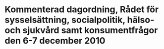 # Kommenterad dagordning, Rådet för sysselsättning, socialpolitik, hälso- och sjukvård samt konsumentfrågor den 6-7 december 2010


